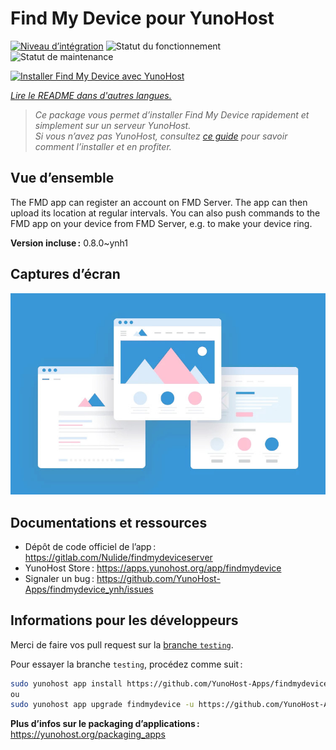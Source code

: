 <!--
Nota bene : ce README est automatiquement généré par <https://github.com/YunoHost/apps/tree/master/tools/readme_generator>
Il NE doit PAS être modifié à la main.
-->

# Find My Device pour YunoHost

[![Niveau d’intégration](https://apps.yunohost.org/badge/integration/findmydevice)](https://ci-apps.yunohost.org/ci/apps/findmydevice/)
![Statut du fonctionnement](https://apps.yunohost.org/badge/state/findmydevice)
![Statut de maintenance](https://apps.yunohost.org/badge/maintained/findmydevice)

[![Installer Find My Device avec YunoHost](https://install-app.yunohost.org/install-with-yunohost.svg)](https://install-app.yunohost.org/?app=findmydevice)

*[Lire le README dans d'autres langues.](./ALL_README.md)*

> *Ce package vous permet d’installer Find My Device rapidement et simplement sur un serveur YunoHost.*  
> *Si vous n’avez pas YunoHost, consultez [ce guide](https://yunohost.org/install) pour savoir comment l’installer et en profiter.*

## Vue d’ensemble

The FMD app can register an account on FMD Server. The app can then upload its location at regular intervals.
You can also push commands to the FMD app on your device from FMD Server, e.g. to make your device ring.

**Version incluse :** 0.8.0~ynh1

## Captures d’écran

![Capture d’écran de Find My Device](./doc/screenshots/example.jpg)

## Documentations et ressources

- Dépôt de code officiel de l’app : <https://gitlab.com/Nulide/findmydeviceserver>
- YunoHost Store : <https://apps.yunohost.org/app/findmydevice>
- Signaler un bug : <https://github.com/YunoHost-Apps/findmydevice_ynh/issues>

## Informations pour les développeurs

Merci de faire vos pull request sur la [branche `testing`](https://github.com/YunoHost-Apps/findmydevice_ynh/tree/testing).

Pour essayer la branche `testing`, procédez comme suit :

```bash
sudo yunohost app install https://github.com/YunoHost-Apps/findmydevice_ynh/tree/testing --debug
ou
sudo yunohost app upgrade findmydevice -u https://github.com/YunoHost-Apps/findmydevice_ynh/tree/testing --debug
```

**Plus d’infos sur le packaging d’applications :** <https://yunohost.org/packaging_apps>

